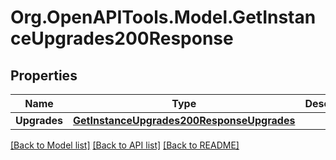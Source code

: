 # Org.OpenAPITools.Model.GetInstanceUpgrades200Response

## Properties

Name | Type | Description | Notes
------------ | ------------- | ------------- | -------------
**Upgrades** | [**GetInstanceUpgrades200ResponseUpgrades**](GetInstanceUpgrades200ResponseUpgrades.md) |  | [optional] 

[[Back to Model list]](../README.md#documentation-for-models) [[Back to API list]](../README.md#documentation-for-api-endpoints) [[Back to README]](../README.md)

